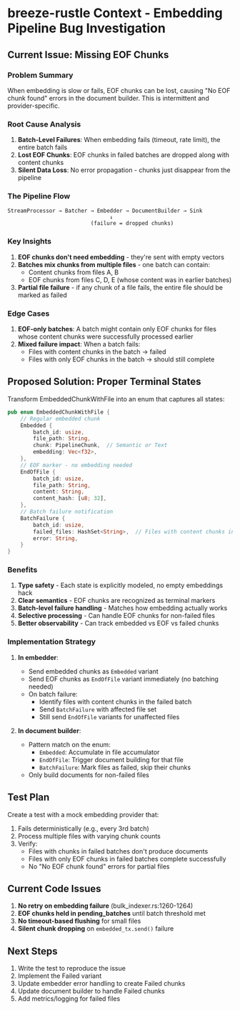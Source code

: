 # breeze-rustle Context - Embedding Pipeline Bug Investigation

## Current Issue: Missing EOF Chunks

### Problem Summary
When embedding is slow or fails, EOF chunks can be lost, causing "No EOF chunk found" errors in the document builder. This is intermittent and provider-specific.

### Root Cause Analysis

1. **Batch-Level Failures**: When embedding fails (timeout, rate limit), the entire batch fails
2. **Lost EOF Chunks**: EOF chunks in failed batches are dropped along with content chunks
3. **Silent Data Loss**: No error propagation - chunks just disappear from the pipeline

### The Pipeline Flow

```
StreamProcessor → Batcher → Embedder → DocumentBuilder → Sink
                                ↓
                          (failure = dropped chunks)
```

### Key Insights

1. **EOF chunks don't need embedding** - they're sent with empty vectors
2. **Batches mix chunks from multiple files** - one batch can contain:
   - Content chunks from files A, B
   - EOF chunks from files C, D, E (whose content was in earlier batches)
3. **Partial file failure** - if any chunk of a file fails, the entire file should be marked as failed

### Edge Cases

1. **EOF-only batches**: A batch might contain only EOF chunks for files whose content chunks were successfully processed earlier
2. **Mixed failure impact**: When a batch fails:
   - Files with content chunks in the batch → failed
   - Files with only EOF chunks in the batch → should still complete

## Proposed Solution: Proper Terminal States

Transform EmbeddedChunkWithFile into an enum that captures all states:

```rust
pub enum EmbeddedChunkWithFile {
    // Regular embedded chunk
    Embedded {
        batch_id: usize,
        file_path: String,
        chunk: PipelineChunk,  // Semantic or Text
        embedding: Vec<f32>,
    },
    // EOF marker - no embedding needed
    EndOfFile {
        batch_id: usize,
        file_path: String,
        content: String,
        content_hash: [u8; 32],
    },
    // Batch failure notification
    BatchFailure {
        batch_id: usize,
        failed_files: HashSet<String>,  // Files with content chunks in this batch
        error: String,
    }
}
```

### Benefits

1. **Type safety** - Each state is explicitly modeled, no empty embeddings hack
2. **Clear semantics** - EOF chunks are recognized as terminal markers
3. **Batch-level failure handling** - Matches how embedding actually works
4. **Selective processing** - Can handle EOF chunks for non-failed files
5. **Better observability** - Can track embedded vs EOF vs failed chunks

### Implementation Strategy

1. **In embedder**:
   - Send embedded chunks as `Embedded` variant
   - Send EOF chunks as `EndOfFile` variant immediately (no batching needed)
   - On batch failure:
     - Identify files with content chunks in the failed batch
     - Send `BatchFailure` with affected file set
     - Still send `EndOfFile` variants for unaffected files

2. **In document builder**:
   - Pattern match on the enum:
     - `Embedded`: Accumulate in file accumulator
     - `EndOfFile`: Trigger document building for that file
     - `BatchFailure`: Mark files as failed, skip their chunks
   - Only build documents for non-failed files

## Test Plan

Create a test with a mock embedding provider that:
1. Fails deterministically (e.g., every 3rd batch)
2. Process multiple files with varying chunk counts
3. Verify:
   - Files with chunks in failed batches don't produce documents
   - Files with only EOF chunks in failed batches complete successfully
   - No "No EOF chunk found" errors for partial files

## Current Code Issues

1. **No retry on embedding failure** (bulk_indexer.rs:1260-1264)
2. **EOF chunks held in pending_batches** until batch threshold met
3. **No timeout-based flushing** for small files
4. **Silent chunk dropping** on `embedded_tx.send()` failure

## Next Steps

1. Write the test to reproduce the issue
2. Implement the Failed variant
3. Update embedder error handling to create Failed chunks
4. Update document builder to handle Failed chunks
5. Add metrics/logging for failed files